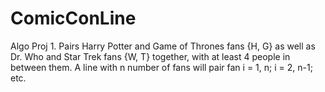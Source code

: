 # ComicConLine
Algo Proj 1. Pairs Harry Potter and Game of Thrones fans {H, G} as well as Dr. Who and Star Trek fans {W, T} together, with at least 4 people in between them. A line with n number of fans will pair fan i = 1, n; i = 2, n-1; etc.
